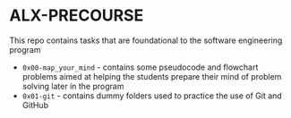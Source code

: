 # ALX-PRECOURSE
This repo contains tasks that are foundational to the software engineering program

- `0x00-map_your_mind` - contains some pseudocode and flowchart problems aimed at helping the students prepare their mind of problem solving later in the program
- `0x01-git` - contains dummy folders used to practice the use of Git and GitHub



